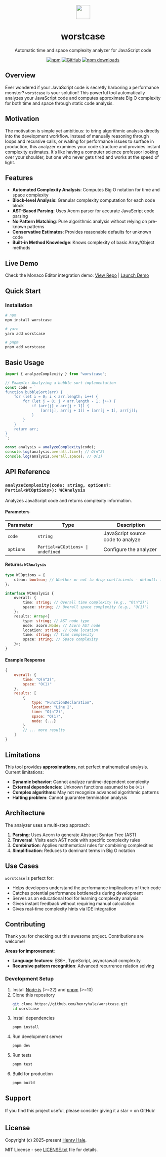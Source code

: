 <div align="center">
<img width="45" src="https://github.com/henryhale/worstcase/raw/master/public/logo.svg" />
<h1>worstcase</h1>
<p>Automatic time and space complexity analyzer for JavaScript code</p>
<p>
<a href="https://www.npmjs.com/package/worstcase"><img alt="npm" src="https://img.shields.io/npm/v/worstcase"></a>
<a href="https://github.com/henryhale/worstcase/blob/master/LICENSE.txt"><img alt="GitHub" src="https://img.shields.io/github/license/henryhale/worstcase"></a>
<a href="https://www.npmjs.com/package/worstcase"><img alt="npm downloads" src="https://img.shields.io/npm/dm/worstcase"></a>
</p>
</div>

## Overview

Ever wondered if your JavaScript code is secretly harboring a performance monster? `worstcase` is your solution! This powerful tool automatically analyzes your JavaScript code and computes approximate Big O complexity for both time and space through static code analysis.

## Motivation

The motivation is simple yet ambitious: to bring algorithmic analysis directly into the development workflow. Instead of manually reasoning through loops and recursive calls, or waiting for performance issues to surface in production, this analyzer examines your code structure and provides instant complexity estimates. It's like having a computer science professor looking over your shoulder, but one who never gets tired and works at the speed of light.

## Features

- **Automated Complexity Analysis**: Computes Big O notation for time and space complexity
- **Block-level Analysis**: Granular complexity computation for each code block
- **AST-Based Parsing**: Uses Acorn parser for accurate JavaScript code parsing
- **No Pattern Matching**: Pure algorithmic analysis without relying on pre-known patterns
- **Conservative Estimates**: Provides reasonable defaults for unknown code
- **Built-in Method Knowledge**: Knows complexity of basic Array/Object methods

## Live Demo

Check the Monaco Editor integration demo:
[View Repo](https://github.com/henryhale/worstcase-monaco-demo) |
[Launch Demo](https://henryhale.github.io/worstcase-monaco-demo)

## Quick Start

### Installation

```bash
# npm
npm install worstcase

# yarn
yarn add worstcase

# pnpm
pnpm add worstcase
```

## Basic Usage

```js
import { analyzeComplexity } from "worstcase";

// Example: Analyzing a bubble sort implementation
const code = `
function bubbleSort(arr) {
    for (let i = 0; i < arr.length; i++) {
        for (let j = 0; j < arr.length - 1; j++) {
            if (arr[j] > arr[j + 1]) {
                [arr[j], arr[j + 1]] = [arr[j + 1], arr[j]];
            }
        }
    }
    return arr;
}
`;

const analysis = analyzeComplexity(code);
console.log(analysis.overall.time); // O(n^2)
console.log(analysis.overall.space); // O(1)
```

## API Reference

### `analyzeComplexity(code: string, options?: Partial<WCOptions>): WCAnalysis`

Analyzes JavaScript code and returns complexity information.

#### Parameters

| Parameter | Type                              | Description                       |
| --------- | --------------------------------- | --------------------------------- |
| `code`    | `string`                          | JavaScript source code to analyze |
| `options` | `Partial<WCOptions> \| undefined` | Configure the analyzer            |

#### Returns: `WCAnalysis`

```typescript
type WCOptions = {
    clean: boolean; // Whether or not to drop coefficients - default: true
};

interface WCAnalysis {
    overall: {
        time: string; // Overall time complexity (e.g., "O(n^2)")
        space: string; // Overall space complexity (e.g., "O(1)")
    };
    results: Array<{
        type: string; // AST node type
        node: acorn.Node; // Acorn AST node
        location: string; // Code location
        time: string; // Time complexity
        space: string; // Space complexity
    }>;
}
```

#### Example Response

```js
{
    overall: {
        time: "O(n^2)",
        space: "O(1)"
    },
    results: [
        {
            type: "FunctionDeclaration",
            location: "Line 2",
            time: "O(n^2)",
            space: "O(1)",
            node: {...}
        }
        // ... more results
    ]
}
```

## Limitations

This tool provides **approximations**, not perfect mathematical analysis. Current limitations:

- **Dynamic behavior**: Cannot analyze runtime-dependent complexity
- **External dependencies**: Unknown functions assumed to be `O(1)`
- **Complex algorithms**: May not recognize advanced algorithmic patterns
- **Halting problem**: Cannot guarantee termination analysis

## Architecture

The analyzer uses a multi-step approach:

1. **Parsing**: Uses Acorn to generate Abstract Syntax Tree (AST)
2. **Traversal**: Visits each AST node with specific complexity rules
3. **Combination**: Applies mathematical rules for combining complexities
4. **Simplification**: Reduces to dominant terms in Big O notation

## Use Cases

`worstcase` is perfect for:

- Helps developers understand the performance implications of their code
- Catches potential performance bottlenecks during development
- Serves as an educational tool for learning complexity analysis
- Gives instant feedback without requiring manual calculation
- Gives real-time complexity hints via IDE integration

## Contributing

Thank you for checking out this awesome project.
Contributions are welcome!

**Areas for improvement**:

- **Language features**: ES6+, TypeScript, async/await complexity
- **Recursive pattern recognition**: Advanced recurrence relation solving

### Development Setup

1. Install [Node.js](https://nodejs.org) (>=22) and [pnpm](https://pnpm.io/) (>=10)
2. Clone this repository
    ```bash
    git clone https://github.com/henryhale/worstcase.git
    cd worstcase
    ```
3. Install dependencies
    ```bash
    pnpm install
    ```
4. Run development server
    ```bash
    pnpm dev
    ```
5. Run tests
    ```bash
    pnpm test
    ```
6. Build for production
    ```bash
    pnpm build
    ```

## Support

If you find this project useful, please consider giving it a star ⭐️ on GitHub!

## License

Copyright (c) 2025-present [Henry Hale](https://github.com/henryhale/).

MIT License - see [LICENSE.txt](https://github.com/henryhale/worstcase/blob/master/LICENSE.txt) file for details.
